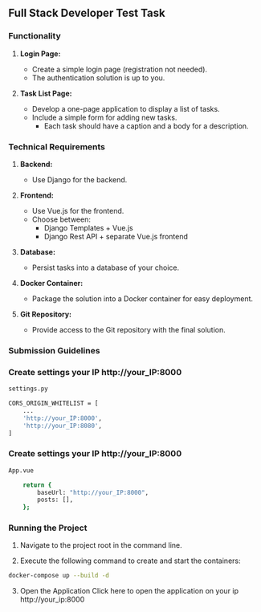 ##  Full Stack Developer Test Task

### Functionality

1. **Login Page:**
    - Create a simple login page (registration not needed).
    - The authentication solution is up to you.

2. **Task List Page:**
    - Develop a one-page application to display a list of tasks.
    - Include a simple form for adding new tasks.
        - Each task should have a caption and a body for a description.

### Technical Requirements

1. **Backend:**
    - Use Django for the backend.

2. **Frontend:**
    - Use Vue.js for the frontend.
    - Choose between:
        - Django Templates + Vue.js
        - Django Rest API + separate Vue.js frontend

3. **Database:**
    - Persist tasks into a database of your choice.

4. **Docker Container:**
    - Package the solution into a Docker container for easy deployment.


5. **Git Repository:**
    - Provide access to the Git repository with the final solution.


###  Submission Guidelines




### Create settings your IP http://your_IP:8000

```sh
settings.py

CORS_ORIGIN_WHITELIST = [
    ...
    'http://your_IP:8000',
    'http://your_IP:8080',
]
```

### Create settings your IP http://your_IP:8000

```sh
App.vue

    return {
        baseUrl: "http://your_IP:8000",
        posts: [],
    };
```
### Running the Project

1. Navigate to the project root in the command line.

2. Execute the following command to create and start the containers:
```bash
docker-compose up --build -d
```
3. Open the Application
   Click here to open the application on your ip  http://your_ip:8000